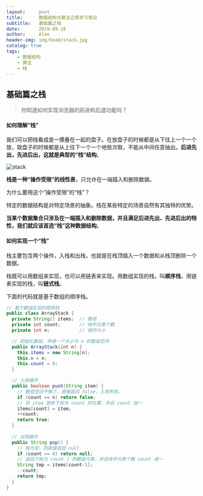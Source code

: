 ```yaml
---
layout:     post
title:      数据结构与算法之美学习笔记
subtitle:   基础篇之栈
date:       2019-09-18
author:     Alee
header-img: img/head/stack.jpg
catalog: true
tags:
    - 数据结构
    - 算法
    - 栈
---
```


## 基础篇之栈

> 你知道如何实现浏览器的前进和后退功能吗？



#### 如何理解“栈”

我们可以把栈看成是一摞叠在一起的盘子。在放盘子的时候都是从下往上一个一个放，取盘子的时候都是从上往下一个一个地依次取，不能从中间任意抽出。**后进先出，先进后出，这就是典型的“栈”结构**。

![stack](https://static001.geekbang.org/resource/image/3e/0b/3e20cca032c25168d3cc605fa7a53a0b.jpg)

**栈是一种“操作受限”的线性表**，只允许在一端插入和删除数据。

为什么要用这个“操作受限”的“栈”？

特定的数据结构是对特定场景的抽象。栈在某些特定的场景自然有其独特的优势。

**当某个数据集合只涉及在一端插入和删除数据，并且满足后进先出、先进后出的特性，我们就应该首选“栈”这种数据结构**。



#### 如何实现一个“栈”

栈主要包含两个操作，入栈和出栈，也就是在栈顶插入一个数据和从栈顶删除一个数据。

栈既可以用数组来实现，也可以用链表来实现。用数组实现的栈，叫**顺序栈**，用链表实现的栈，叫**链式栈**。

下面的代码就是基于数组的顺序栈。

```java
// 基于数组实现的顺序栈
public class ArrayStack {
  private String[] items;  // 数组
  private int count;       // 栈中元素个数
  private int n;           // 栈的大小

  // 初始化数组，申请一个大小为 n 的数组空间
  public ArrayStack(int n) {
    this.items = new String[n];
    this.n = n;
    this.count = 0;
  }

  // 入栈操作
  public boolean push(String item) {
    // 数组空间不够了，直接返回 false，入栈失败。
    if (count == n) return false;
    // 将 item 放到下标为 count 的位置，并且 count 加一
    items[count] = item;
    ++count;
    return true;
  }
  
  // 出栈操作
  public String pop() {
    // 栈为空，则直接返回 null
    if (count == 0) return null;
    // 返回下标为 count-1 的数组元素，并且栈中元素个数 count 减一
    String tmp = items[count-1];
    --count;
    return tmp;
  }
}
```

